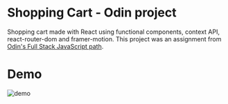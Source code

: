 # Shopping Cart - Odin project

Shopping cart made with React using functional components, context API, react-router-dom and framer-motion. This project was an assignment from [Odin's Full Stack JavaScript path](https://www.theodinproject.com/lessons/node-path-javascript-shopping-cart).

# Demo

![demo](demo.gif)